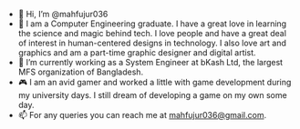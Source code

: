 - 👋 Hi, I’m @mahfujur036
- 🪪 I am a Computer Engineering graduate. I have a great love in learning the science and magic behind tech. I love people and have a great deal of interest in human-centered designs in technology. I also love art and graphics and am a part-time graphic designer and digital artist. 
- 💼 I’m currently working as a System Engineer at bKash Ltd, the largest MFS organization of Bangladesh.
- 🎮 I am an avid gamer and worked a little with game development during my university days. I still dream of developing a game on my own some day. 
- 📫 For any queries you can reach me at mahfujur036@gmail.com.

<!---
mahfujur036/mahfujur036 is a ✨ special ✨ repository because its `README.md` (this file) appears on your GitHub profile.
You can click the Preview link to take a look at your changes.
--->

